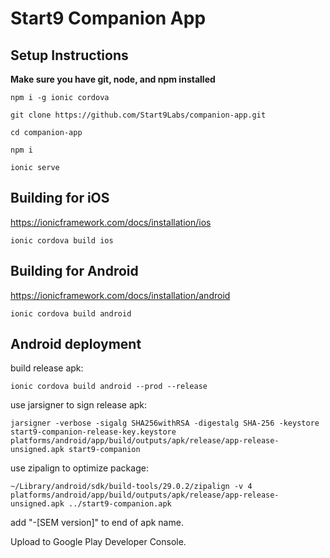 # Start9 Companion App

## Setup Instructions

**Make sure you have git, node, and npm installed**

`npm i -g ionic cordova`

`git clone https://github.com/Start9Labs/companion-app.git`

`cd companion-app`

`npm i`

`ionic serve`

## Building for iOS
https://ionicframework.com/docs/installation/ios

`ionic cordova build ios`

## Building for Android
https://ionicframework.com/docs/installation/android

`ionic cordova build android`

## Android deployment

build release apk:

`ionic cordova build android --prod --release`

use jarsigner to sign release apk:

`jarsigner -verbose -sigalg SHA256withRSA -digestalg SHA-256 -keystore start9-companion-release-key.keystore platforms/android/app/build/outputs/apk/release/app-release-unsigned.apk start9-companion`

use zipalign to optimize package:

`~/Library/android/sdk/build-tools/29.0.2/zipalign -v 4 platforms/android/app/build/outputs/apk/release/app-release-unsigned.apk ../start9-companion.apk`

add "-[SEM version]" to end of apk name.

Upload to Google Play Developer Console.
